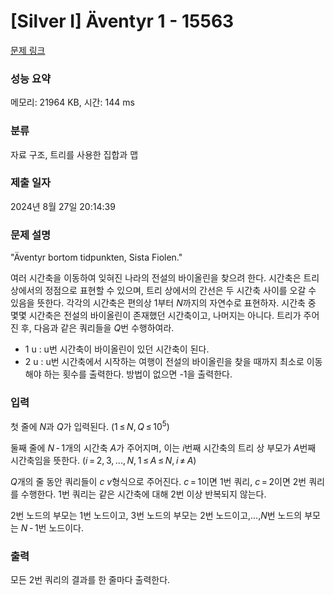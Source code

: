 # [Silver I] Äventyr 1 - 15563 

[문제 링크](https://www.acmicpc.net/problem/15563) 

### 성능 요약

메모리: 21964 KB, 시간: 144 ms

### 분류

자료 구조, 트리를 사용한 집합과 맵

### 제출 일자

2024년 8월 27일 20:14:39

### 문제 설명

<p>"Äventyr bortom tidpunkten, Sista Fiolen."</p>

<p>여러 시간축을 이동하여 잊혀진 나라의 전설의 바이올린을 찾으려 한다. 시간축은 트리 상에서의 정점으로 표현할 수 있으며, 트리 상에서의 간선은 두 시간축 사이를 오갈 수 있음을 뜻한다. 각각의 시간축은 편의상 1부터 <em>N</em>까지의 자연수로 표현하자. 시간축 중 몇몇 시간축은 전설의 바이올린이 존재했던 시간축이고, 나머지는 아니다. 트리가 주어진 후, 다음과 같은 쿼리들을 <em>Q</em>번 수행하여라.</p>

<ul>
	<li>1 u : u번 시간축이 바이올린이 있던 시간축이 된다.</li>
	<li>2 u : u번 시간축에서 시작하는 여행이 전설의 바이올린을 찾을 때까지 최소로 이동해야 하는 횟수를 출력한다. 방법이 없으면 -1을 출력한다.</li>
</ul>

### 입력 

 <p>첫 줄에 <em>N</em>과 <em>Q</em>가 입력된다. (1 ≤ <em>N</em>, <em>Q</em> ≤ 10<sup>5</sup>)</p>

<p>둘째 줄에 <em>N</em> - 1개의 시간축 <em>A</em>가 주어지며, 이는 <em>i</em>번째 시간축의 트리 상 부모가 <em>A</em>번째 시간축임을 뜻한다. (<em>i</em> = 2, 3, ..., <em>N</em>, 1 ≤ <em>A</em> ≤ <em>N</em>, <em>i</em> ≠ <em>A</em>)</p>

<p><em>Q</em>개의 줄 동안 쿼리들이 <em>c</em> <em>v</em>형식으로 주어진다. <em>c</em> = 1이면 1번 쿼리, <em>c</em> = 2이면 2번 쿼리를 수행한다. 1번 쿼리는 같은 시간축에 대해 2번 이상 반복되지 않는다.</p>

<p>2번 노드의 부모는 1번 노드이고, 3번 노드의 부모는 2번 노드이고,...,<em>N</em>번 노드의 부모는 <em>N</em> - 1번 노드이다.</p>

### 출력 

 <p>모든 2번 쿼리의 결과를 한 줄마다 출력한다.</p>

